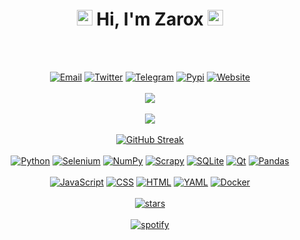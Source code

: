 <h1 align="center" size="200">
  <a href="#Gif"><img src="https://raw.githubusercontent.com/Tarikul-Islam-Anik/Animated-Fluent-Emojis/master/Emojis/Travel%20and%20places/Milky%20Way.png" width="25px"></a>
  Hi, I'm Zarox
  <a href="#Gif"><img src="https://raw.githubusercontent.com/Tarikul-Islam-Anik/Animated-Fluent-Emojis/master/Emojis/Travel%20and%20places/Milky%20Way.png" width="25px"></a>
</h1><br><br>
<p align="center">
  <a href='mailto:mineiszarox@gmail.com' target="_blank"><img alt='Email' src='https://img.shields.io/badge/Email-100000?style=flat&logo=gmail&logoColor=0000FF&labelColor=black&color=black'/></a>
  <a href='https://x.com/vauthbot' target="_blank"><img alt='Twitter' src='https://img.shields.io/badge/Twitter-100000?style=flat&logo=Twitter&logoColor=0000FF&labelColor=black&color=black'/></a>
  <a href='https://t.me/feelded' target="_blank"><img alt='Telegram' src='https://img.shields.io/badge/Telegram-100000?style=flat&logo=Telegram&logoColor=0000FF&labelColor=black&color=black'/></a>
  <a href='https://pypi.org/user/ivuxy/' target="_blank"><img alt='Pypi' src='https://img.shields.io/badge/Pypi-100000?style=flat&logo=Pypi&logoColor=0000FF&labelColor=black&color=black'/></a>
  <a href='https://hueco.link/' target="_blank"><img alt='Website' src='https://img.shields.io/badge/Website-100000?style=flat&logo=framer&logoColor=0000FF&labelColor=black&color=black'/></a><br><br>
  <a href="#GithubStat"><img src="https://github-stats-alpha.vercel.app/api?username=vauth&cc=000&tc=fff&ic=0000FF&bc=000" align="center"><br><br></a>
  <a href="#ViewsStat"><img src="https://hits.seeyoufarm.com/api/count/incr/badge.svg?url=https%3A%2F%2Fgithub.com%2Fvauth&count_bg=%23000000&title_bg=%23FF0000&icon=&icon_color=%23E7E7E7&title=Profile+Views&edge_flat=false"/></a><br><br>
  <a href="#StreakStat"><img src="https://streak-stats.demolab.com?user=vauth&mode=wee&theme=youtube-dark&border_radius=6.3" alt="GitHub Streak" /></a><br><br>
  <a href='https://python.org' target="_blank"><img alt='Python' src='https://img.shields.io/badge/Python-100000?style=flat&logo=python&logoColor=FF0000&labelColor=black&color=black'/></a>
  <a href='https://selenium.dev' target="_blank"><img alt='Selenium' src='https://img.shields.io/badge/Selenium-100000?style=flat&logo=selenium&logoColor=FF0000&labelColor=black&color=black'/></a>
  <a href='https://numpy.org' target="_blank"><img alt='NumPy' src='https://img.shields.io/badge/NumPy-100000?style=flat&logo=numpy&logoColor=FF0000&labelColor=black&color=black'/></a>
  <a href='https://scrapy.org' target="_blank"><img alt='Scrapy' src='https://img.shields.io/badge/Scrapy-100000?style=flat&logo=scrapy&logoColor=FF0000&labelColor=black&color=black'/></a>
  <a href='https://sqlite.org' target="_blank"><img alt='SQLite' src='https://img.shields.io/badge/SQLite-100000?style=flat&logo=SQLite&logoColor=FF0000&labelColor=black&color=black'/></a>
  <a href='https://qt.io' target="_blank"><img alt='Qt' src='https://img.shields.io/badge/Qt-100000?style=flat&logo=qt&logoColor=FF0000&labelColor=black&color=black'/></a>
  <a href='https://pandas.pydata.org' target="_blank"><img alt='Pandas' src='https://img.shields.io/badge/Pandas-100000?style=flat&logo=pandas&logoColor=FF0000&labelColor=black&color=black'/></a><br><br>
  <a href='https://javascript.com' target="_blank"><img alt='JavaScript' src='https://img.shields.io/badge/JavaScript-100000?style=flat&logo=javascript&logoColor=FF8000&labelColor=black&color=black'/></a>
  <a href='https://en.wikipedia.org/wiki/CSS' target="_blank"><img alt='CSS' src='https://img.shields.io/badge/CSS-100000?style=flat&logo=css3&logoColor=FF8000&labelColor=black&color=black'/></a>
  <a href='https://en.wikipedia.org/wiki/HTML' target="_blank"><img alt='HTML' src='https://img.shields.io/badge/HTML-100000?style=flat&logo=html5&logoColor=FF8000&labelColor=black&color=black'/></a>
  <a href='https://yaml.org' target="_blank"><img alt='YAML' src='https://img.shields.io/badge/YAML-100000?style=flat&logo=yaml&logoColor=FF8000&labelColor=black&color=black'/></a>
  <a href='https://docker.com' target="_blank"><img alt='Docker' src='https://img.shields.io/badge/Docker-100000?style=flat&logo=docker&logoColor=FF8000&labelColor=black&color=black'/></a><br><br>
  <a href="#StarStat"><img src="https://starchart.cc/vauth/node.svg?variant=adaptive" alt="stars" /></a><br><br>
  <a href="https://spotify-github-profile.vercel.app/api/view?uid=sq3oo7vflwv2uk1nxqrbjfzk3&redirect=true"><img src="https://spotify-github-profile.vercel.app/api/view?uid=sq3oo7vflwv2uk1nxqrbjfzk3&cover_image=false&theme=compact&show_offline=false&background_color=black&&interchange=false" alt="spotify" /></a>
</p>
